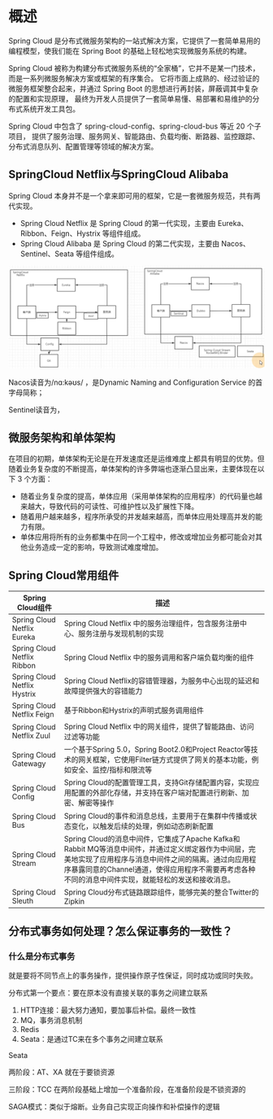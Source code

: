 # 概述
Spring Cloud 是分布式微服务架构的一站式解决方案，它提供了一套简单易用的编程模型，使我们能在 Spring Boot 的基础上轻松地实现微服务系统的构建。

Spring Cloud 被称为构建分布式微服务系统的“全家桶”，它并不是某一门技术，而是一系列微服务解决方案或框架的有序集合。
它将市面上成熟的、经过验证的微服务框架整合起来，并通过 Spring Boot 的思想进行再封装，屏蔽调其中复杂的配置和实现原理，
最终为开发人员提供了一套简单易懂、易部署和易维护的分布式系统开发工具包。

Spring Cloud 中包含了 spring-cloud-config、spring-cloud-bus 等近 20 个子项目，
提供了服务治理、服务网关、智能路由、负载均衡、断路器、监控跟踪、分布式消息队列、配置管理等领域的解决方案。

## SpringCloud Netflix与SpringCloud Alibaba
Spring Cloud 本身并不是一个拿来即可用的框架，它是一套微服务规范，共有两代实现。
* Spring Cloud Netflix 是 Spring Cloud 的第一代实现，主要由 Eureka、Ribbon、Feign、Hystrix 等组件组成。
* Spring Cloud Alibaba 是 Spring Cloud 的第二代实现，主要由 Nacos、Sentinel、Seata 等组件组成。

![](./img/readme/2022-07-14-23-52-54.png)

Nacos读音为/nɑ:kəʊs/ ，是Dynamic Naming and Configuration Service 的首字母简称；

Sentinel读音为，

## 微服务架构和单体架构
在项目的初期，单体架构无论是在开发速度还是运维难度上都具有明显的优势。但随着业务复杂度的不断提高，单体架构的许多弊端也逐渐凸显出来，主要体现在以下 3 个方面：
* 随着业务复杂度的提高，单体应用（采用单体架构的应用程序）的代码量也越来越大，导致代码的可读性、可维护性以及扩展性下降。
* 随着用户越来越多，程序所承受的并发越来越高，而单体应用处理高并发的能力有限。
* 单体应用将所有的业务都集中在同一个工程中，修改或增加业务都可能会对其他业务造成一定的影响，导致测试难度增加。

## Spring Cloud常用组件
|Spring Cloud组件|描述|
|--|--|
|Spring Cloud Netflix Eureka|Spring Cloud Netflix 中的服务治理组件，包含服务注册中心、服务注册与发现机制的实现|
|Spring Cloud Netflix Ribbon|Spring Cloud Netflix 中的服务调用和客户端负载均衡的组件|
|Spring Cloud Netflix Hystrix|Spring Cloud Netflix的容错管理器，为服务中心出现的延迟和故障提供强大的容错能力|
|Spring Cloud Netflix Feign|基于Ribbon和Hystrix的声明式服务调用组件|
|Spring Cloud Netflix Zuul|Spring Cloud Netflix 中的网关组件，提供了智能路由、访问过滤等功能|
|Spring Cloud Gatewagy|一个基于Spring 5.0，Spring Boot2.0和Project Reactor等技术的网关框架，它使用Filter链方式提供了网关的基本功能，例如安全、监控/指标和限流等|
|Spring Cloud Config|Spring Cloud的配置管理工具，支持Git存储配置内容，实现应用配置的外部化存储，并支持在客户端对配置进行刷新、加密、解密等操作|
|Spring Cloud Bus|Spring Cloud的事件和消息总线，主要用于在集群中传播或状态变化，以触发后续的处理，例如动态刷新配置|
|Spring Cloud Stream|Spring Cloud的消息中间件，它集成了Apache Kafka和Rabbit MQ等消息中间件，并通过定义绑定器作为中间层，完美地实现了应用程序与消息中间件之间的隔离。通过向应用程序暴露同意的Channel通道，使得应用程序不需要再考虑各种不同的消息中间件实现，就能轻松的发送和接收消息。|
|Spring Cloud Sleuth|Spring Cloud分布式链路跟踪组件，能够完美的整合Twitter的Zipkin|



## 分布式事务如何处理？怎么保证事务的一致性？
### 什么是分布式事务
就是要将不同节点上的事务操作，提供操作原子性保证，同时成功或同时失败。

分布式第一个要点：要在原本没有直接关联的事务之间建立联系

1. HTTP连接：最大努力通知，要加事后补偿。最终一致性
2. MQ，事务消息机制
3. Redis
4. Seata：是通过TC来在多个事务之间建立联系

Seata

两阶段：AT、XA 就在于要锁资源

三阶段：TCC 在两阶段基础上增加一个准备阶段，在准备阶段是不锁资源的

SAGA模式：类似于熔断。业务自己实现正向操作和补偿操作的逻辑
